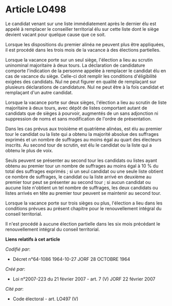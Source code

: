 # Article LO498

Le candidat venant sur une liste immédiatement après le dernier élu est appelé à remplacer le conseiller territorial élu sur
cette liste dont le siège devient vacant pour quelque cause que ce soit.

Lorsque les dispositions du premier alinéa ne peuvent plus être appliquées, il est procédé dans les trois mois de la vacance
à des élections partielles.

Lorsque la vacance porte sur un seul siège, l'élection a lieu au scrutin uninominal majoritaire à deux tours. La déclaration
de candidature comporte l'indication de la personne appelée à remplacer le candidat élu en cas de vacance du siège. Celle-ci
doit remplir les conditions d'éligibilité exigées des candidats. Nul ne peut figurer en qualité de remplaçant sur plusieurs
déclarations de candidature. Nul ne peut être à la fois candidat et remplaçant d'un autre candidat.

Lorsque la vacance porte sur deux sièges, l'élection a lieu au scrutin de liste majoritaire à deux tours, avec dépôt de
listes comportant autant de candidats que de sièges à pourvoir, augmentés de un sans adjonction ni suppression de noms et
sans modification de l'ordre de présentation.

Dans les cas prévus aux troisième et quatrième alinéas, est élu au premier tour le candidat ou la liste qui a obtenu la
majorité absolue des suffrages exprimés et un nombre de suffrages au moins égal au quart des électeurs inscrits. Au second
tour de scrutin, est élu le candidat ou la liste qui a obtenu le plus de voix.

Seuls peuvent se présenter au second tour les candidats ou listes ayant obtenu au premier tour un nombre de suffrages au
moins égal à 10 % du total des suffrages exprimés ; si un seul candidat ou une seule liste obtient ce nombre de suffrages, le
candidat ou la liste arrivé en deuxième au premier tour peut se présenter au second tour ; si aucun candidat ou aucune liste
n'obtient un tel nombre de suffrages, les deux candidats ou listes arrivés en tête au premier tour peuvent se maintenir au
second tour.

Lorsque la vacance porte sur trois sièges ou plus, l'élection a lieu dans les conditions prévues au présent chapitre pour le
renouvellement intégral du conseil territorial.

Il n'est procédé à aucune élection partielle dans les six mois précédant le renouvellement intégral du conseil territorial.

**Liens relatifs à cet article**

_Codifié par_:

  - Décret n°64-1086 1964-10-27 JORF 28 OCTOBRE 1964

_Créé par_:

  - Loi n°2007-223 du 21 février 2007 - art. 7 (V) JORF 22 février 2007

_Cité par_:

  - Code électoral - art. LO497 (V)
